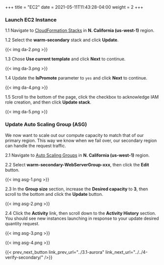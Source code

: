 +++
title = "EC2"
date =  2021-05-11T11:43:28-04:00
weight = 2
+++

### Launch EC2 Instance 

1.1 Navigate to [CloudFormation Stacks](https://console.aws.amazon.com/cloudformation/home?region=us-west-1#/stacks/) in **N. California (us-west-1)** region.

1.2 Select the **warm-secondary** stack and click **Update**.

{{< img da-2.png >}}

1.3 Chose **Use current template** and click **Next** to continue.

{{< img da-3.png >}}

1.4 Update the **IsPromote** parameter to `yes` and click **Next** to continue.

{{< img da-4.png >}}

1.5 Scroll to the bottom of the page, click the checkbox to acknowledge IAM role creation, and then click **Update stack**.

{{< img da-5.png >}}

### Update Auto Scaling Group (ASG)

We now want to scale out our compute capacity to match that of our primary region.  This way we know when we fail over, our secondary region can handle the request traffic.

2.1 Navigate to [Auto Scaling Groups](https://us-west-1.console.aws.amazon.com/ec2/v2/home?region=us-west-1#AutoScalingGroups:) in **N. California (us-west-1)** region.

2.2 Select **warm-secondary-WebServerGroup-xxx**, then click the **Edit** button.

{{< img asg-1.png >}}

2.3 In the **Group size** section, increase the **Desired capacity** to **3**, then scroll to the bottom and click the **Update** button.

{{< img asg-2.png >}}

2.4 Click the **Activity** link, then scroll down to the **Activity History** section.  You should see new instances launching in response to your update desired quantity request.

{{< img asg-3.png >}}

{{< img asg-4.png >}}


{{< prev_next_button link_prev_url="../3.1-aurora" link_next_url="../../4-verify-secondary/" />}}

